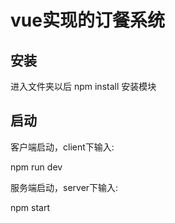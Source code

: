 # vue实现的订餐系统

## 安装

进入文件夹以后 npm install 安装模块

## 启动

客户端启动，client下输入:

npm run dev

服务端启动，server下输入:

npm start
